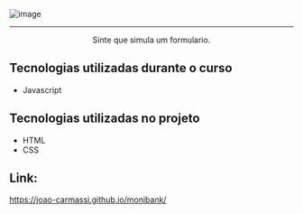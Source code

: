 ![image](https://github.com/joao-carmassi/Monibank-main/assets/90992816/1d949d2c-99e4-41c7-8f92-26132d380989)

<hr>

<p align="center">Sinte que simula um formulario.</p>

## Tecnologias utilizadas durante o curso
* Javascript

## Tecnologias utilizadas no projeto
* HTML
* CSS

## Link:
https://joao-carmassi.github.io/monibank/
